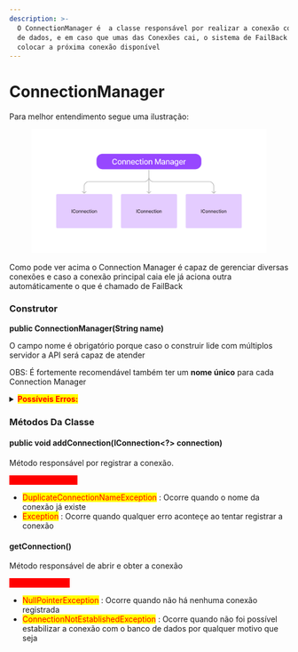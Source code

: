 ```yaml
---
description: >-
  O ConnectionManager é  a classe responsável por realizar a conexão com o banco
  de dados, e em caso que umas das Conexões cai, o sistema de FailBack irá
  colocar a próxima conexão disponível
---
```


# ConnectionManager

Para melhor entendimento segue uma ilustração:

<figure><img src="../../.gitbook/assets/Untitled.png" alt=""><figcaption></figcaption></figure>

Como pode ver acima o Connection Manager é capaz de gerenciar diversas conexões e caso a conexão principal caia ele já aciona outra automáticamente o que é chamado de FailBack

### Construtor

**public ConnectionManager(String name)**

O campo nome é obrigatório porque caso o construir lide com múltiplos servidor a API será capaz de atender

OBS: É fortemente recomendável também ter um **nome único** para cada Connection Manager

<details>

<summary><mark style="color:red;"><strong>Possíveis Erros:</strong></mark></summary>

* <mark style="color:red;">NullPointerException</mark> : Ocorre quando o nome é vazio ou nulo

</details>

### Métodos Da Classe

#### public void addConnection(IConnection\<?> connection)

Método responsável por registrar a conexão.

<mark style="color:red;background-color:red;">**Erros Retornados:**</mark>

* <mark style="color:red;">DuplicateConnectionNameException</mark> : Ocorre quando o nome da conexão já existe
* <mark style="color:red;">Exception</mark> : Ocorre quando qualquer erro aconteçe ao tentar registrar a conexão

#### getConnection()

Método responsável de abrir e obter a conexão

<mark style="color:red;background-color:red;">**Possíveis Erros:**</mark>

* <mark style="color:red;">NullPointerException</mark> : Ocorre quando não há nenhuma conexão registrada
* <mark style="color:red;">ConnectionNotEstablishedException</mark> : Ocorre quando não foi possível estabilizar a conexão com o banco de dados por qualquer motivo que seja

